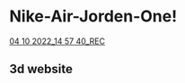 # Nike-Air-Jorden-One!
[04 10 2022_14 57 40_REC](https://user-images.githubusercontent.com/22621352/194739301-ffafabb6-e50d-40fc-b1cd-88a1b0f7e80b.png)

##  3d website 

